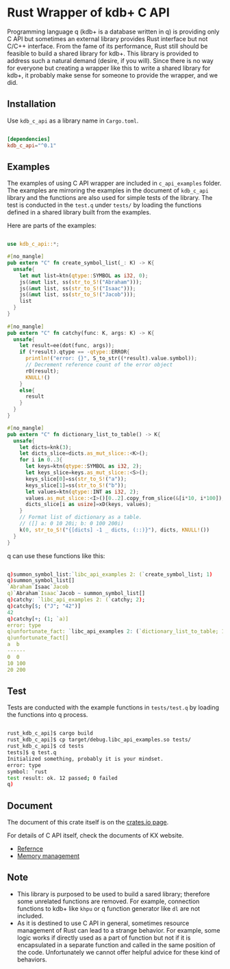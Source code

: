 # Rust Wrapper of kdb+ C API

Programming language q (kdb+ is a database written in q) is providing only C API but sometimes an external library provides Rust interface but not C/C++ interface. From the fame of its performance, Rust still should be feasible to build a shared library for kdb+. This library is provided to address such a natural demand (desire, if you will). Since there is no way for everyone but creating a wrapper like this to write a shared library for kdb+, it probably make sense for someone to provide the wrapper, and we did.

## Installation

Use `kdb_c_api` as a library name in `Cargo.toml`.

```toml

[dependencies]
kdb_c_api="^0.1"

```

## Examples

The examples of using C API wrapper are included in `c_api_examples` folder. The examples are mirroring the examples in the document of `kdb_c_api` library and the functions are also used for simple tests of the library. The test is conducted in the `test.q` under `tests/` by loading the functions defined in a shared library built from the examples.

Here are parts of the examples:

```rust

use kdb_c_api::*;

#[no_mangle]
pub extern "C" fn create_symbol_list(_: K) -> K{
  unsafe{
    let mut list=ktn(qtype::SYMBOL as i32, 0);
    js(&mut list, ss(str_to_S!("Abraham")));
    js(&mut list, ss(str_to_S!("Isaac")));
    js(&mut list, ss(str_to_S!("Jacob")));
    list
  }
}
 
#[no_mangle]
pub extern "C" fn catchy(func: K, args: K) -> K{
  unsafe{
    let result=ee(dot(func, args));
    if (*result).qtype == -qtype::ERROR{
      println!("error: {}", S_to_str((*result).value.symbol));
      // Decrement reference count of the error object
      r0(result);
      KNULL!()
    }
    else{
      result
    }
  }
}

#[no_mangle]
pub extern "C" fn dictionary_list_to_table() -> K{
  unsafe{
    let dicts=knk(3);
    let dicts_slice=dicts.as_mut_slice::<K>();
    for i in 0..3{
      let keys=ktn(qtype::SYMBOL as i32, 2);
      let keys_slice=keys.as_mut_slice::<S>();
      keys_slice[0]=ss(str_to_S!("a"));
      keys_slice[1]=ss(str_to_S!("b"));
      let values=ktn(qtype::INT as i32, 2);
      values.as_mut_slice::<I>()[0..2].copy_from_slice(&[i*10, i*100]);
      dicts_slice[i as usize]=xD(keys, values);
    }
    // Format list of dictionary as a table.
    // ([] a: 0 10 20i; b: 0 100 200i)
    k(0, str_to_S!("{[dicts] -1 _ dicts, (::)}"), dicts, KNULL!())
  } 
}

```

q can use these functions like this:

```q

q)summon_symbol_list:`libc_api_examples 2: (`create_symbol_list; 1)
q)summon_symbol_list[]
`Abraham`Isaac`Jacob
q)`Abraham`Isaac`Jacob ~ summon_symbol_list[]
q)catchy: `libc_api_examples 2: (`catchy; 2);
q)catchy[$; ("J"; "42")]
42
q)catchy[+; (1; `a)]
error: type
q)unfortunate_fact: `libc_api_examples 2: (`dictionary_list_to_table; 1);
q)unfortunate_fact[]
a  b  
------
0  0  
10 100
20 200
```

## Test

Tests are conducted with the example functions in `tests/test.q` by loading the functions into q process.

```bash

rust_kdb_c_api]$ cargo build
rust_kdb_c_api]$ cp target/debug.libc_api_examples.so tests/
rust_kdb_c_api]$ cd tests
tests]$ q test.q
Initialized something, probably it is your mindset.
error: type
symbol: `rust
test result: ok. 12 passed; 0 failed
q)

```

## Document

The document of this crate itself is on the [crates.io page](https://crates.io.docs/kdb_c_api).

For details of C API itself, check the documents of KX website.

- [Refernce](https://code.kx.com/q/interfaces/capiref/)
- [Memory management](https://code.kx.com/q/interfaces/c-client-for-q/#managing-memory-and-reference-counting)

## Note

- This library is purposed to be used to build a sared library; therefore some unrelated functions are removed. For example, connection functions to kdb+ like `khpu` or q function generator like `dl` are not included.
- As it is destined to use C API in general, sometimes resource management of Rust can lead to a strange behavior. For example, some logic works if directly used as a part of function but not if it is encapsulated in a separate function and called in the same position of the code. Unfortunately we cannot offer helpful advice for these kind of behaviors.
